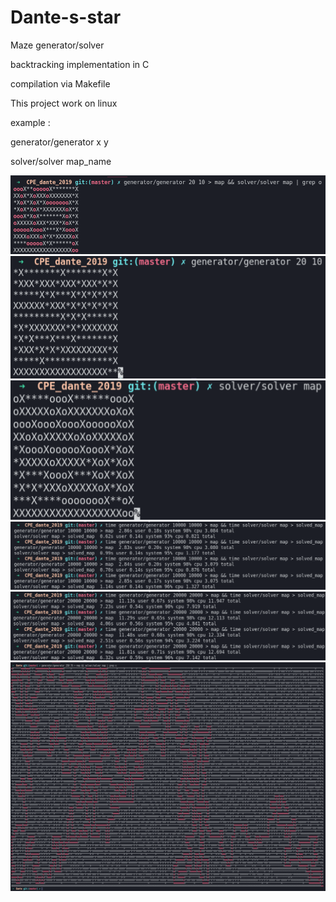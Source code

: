 # Dante-s-star
Maze generator/solver

backtracking implementation in C

compilation via Makefile

This project work on linux

example :

generator/generator x y

solver/solver map_name

![](example.png)
![](generator_example.png)
![](solver_example.png)
![](benchmark_10000x10000_map_size.png)
![](benchmark_20000x20000_map_size.png)
![](big_map_example.png)
